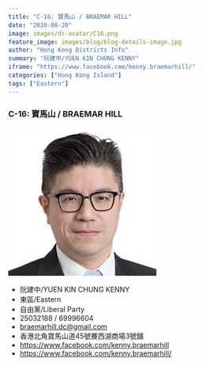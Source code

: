 ```yaml
---
title: "C-16: 寶馬山 / BRAEMAR HILL"
date: "2020-08-20"
image: images/dc-avatar/C16.png
feature_image: images/blog/blog-details-image.jpg
author: "Hong Kong Districts Info"
summary: "阮建中/YUEN KIN CHUNG KENNY"
iframe: "https://www.facebook.com/kenny.braemarhill/"
categories: ["Hong Kong Island"]
tags: ["Eastern"]
---
```


### C-16: 寶馬山 / BRAEMAR HILL  
![](/images/dc-avatar/C16.png)  

 - 阮建中/YUEN KIN CHUNG KENNY  
 - 東區/Eastern  
 - 自由黨/Liberal Party  
 - 25032188 / 69996604  
 - braemarhill.dc@gmail.com  
 - 香港北角寶馬山道45號賽西湖商場3號舖  
 - https://www.facebook.com/kenny.braemarhill  
 - https://www.facebook.com/kenny.braemarhill/
